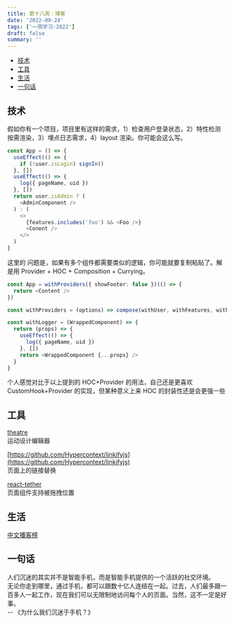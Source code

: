 ```yaml
---
title: 第十八周：博客
date: '2022-09-24'
tags: ['一周学习-2022']
draft: false
summary: ''
---
```


- [技术](#技术)
- [工具](#工具)
- [生活](#生活)
- [一句话](#一句话)

## 技术

假如你有一个项目，项目里有这样的需求，1）检查用户登录状态，2）特性检测按需渲染，3）埋点日志需求，4）layout 渲染。你可能会这么写。

```ts
const App = () => {
  useEffect(() => {
    if (!user.isLogin) signIn()
  }, [])
  useEffect(() => {
    log({ pageName, uid })
  }, [])
  return user.isAdmin ? (
    <AdminComponent />
  ) : (
    <>
      {features.includes('foo') && <Foo />}
      <Conent />
    </>
  )
}
```

这里的 问题是，如果有多个组件都需要类似的逻辑，你可能就要复制粘贴了。解是用 Provider + HOC + Composition + Currying。

```ts
const App = withProviders({ showFooter: false })(() => {
  return <Content />
})
```

```ts
const withProviders = (options) => compose(withUser, withFeatures, withLogger, withLayout(options))
```

```ts
const withLogger = (WrappedComponent) => {
  return (props) => {
    useEffect(() => {
      log({ pageName, uid })
    }, [])
    return <WrappedComponent {...props} />
  }
}
```

个人感觉对比于以上提到的 HOC+Provider 的用法，自己还是更喜欢 CustomHook+Provider 的实现，但某种意义上来 HOC 的封装性还是会更强一些

## 工具

[theatre](https://github.com/theatre-js/theatre)  
运动设计编辑器

[https://github.com/Hypercontext/linkifyjs](https://github.com/Hypercontext/linkifyjs)  
页面上的链接替换

[react-tether](https://github.com/danreeves/react-tether)  
页面组件支持被拖拽位置

## 生活

[中文播客榜](https://xyzrank.com/#/)

## 一句话

人们沉迷的其实并不是智能手机，而是智能手机提供的一个活跃的社交环境。  
无论你走到哪里，通过手机，都可以跟数十亿人连结在一起。过去，人们最多跟一百多人一起工作，现在我们可以无限制地访问每个人的页面。当然，这不一定是好事。  
-- 《为什么我们沉迷于手机？》
